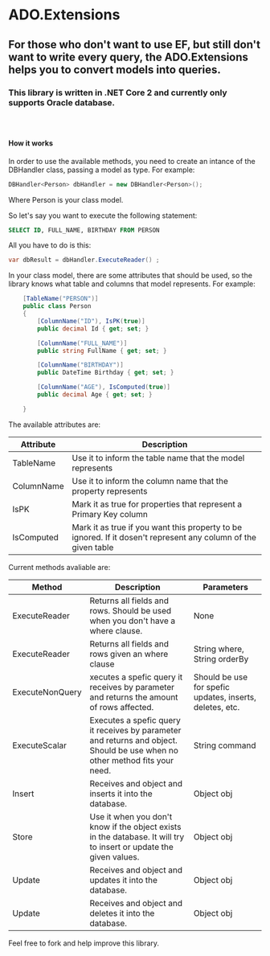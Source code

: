 # ADO.Extensions

<h2>For those who don't want to use EF, but still don't want to write every query, the ADO.Extensions helps you to convert models into queries.</h2>

<h3>This library is written in .NET Core 2 and currently only supports Oracle database.<h3>

<br>
<h4>How it works</h4>

In order to use the available methods, you need to create an intance of the DBHandler class, passing a model as type.
For example:
```cs
DBHandler<Person> dbHandler = new DBHandler<Person>();
```
Where Person is your class model.

So let's say you want to execute the following statement:
```sql
SELECT ID, FULL_NAME, BIRTHDAY FROM PERSON
```
All you have to do is this:
```cs
var dbResult = dbHandler.ExecuteReader() ;
```
In your class model, there are some attributes that should be used, so the library knows what table and columns that model represents.
For example:
```cs
    [TableName("PERSON")]
    public class Person
    {
        [ColumnName("ID"), IsPK(true)]
        public decimal Id { get; set; }

        [ColumnName("FULL_NAME")]
        public string FullName { get; set; }

        [ColumnName("BIRTHDAY")]
        public DateTime Birthday { get; set; }

        [ColumnName("AGE"), IsComputed(true)]
        public decimal Age { get; set; }

    }
```

The available attributes are:

| Attribute  | Description |
| ------------- | ------------- |
|TableName| Use it to inform the table name that the model represents |
|ColumnName| Use it to inform the column name that the property represents |
|IsPK| Mark it as true for properties that represent a Primary Key column |
|IsComputed| Mark it as true if you want this property to be ignored. If it dosen't represent any column of the given table |


Current methods avaliable are:

| Method  | Description | Parameters |
| ------------- | ------------- | ------------- |
|ExecuteReader| Returns all fields and rows. Should be used when you don't have a where clause. | None |
|ExecuteReader| Returns all fields and rows given an where clause  | String where, String orderBy |
|ExecuteNonQuery|xecutes a spefic query it receives by parameter and returns the amount of rows affected.| Should be use for spefic updates, inserts, deletes, etc. |String command|
|ExecuteScalar| Executes a spefic query it receives by parameter and returns and object. Should be use when no other method fits your need. |String command|
|Insert|Receives and object and inserts it into the database. |Object obj|
|Store|Use it when you don't know if the object exists in the database. It will try to insert or update the given values.  |Object obj|
|Update|Receives and object and updates it into the database. |Object obj|
|Update|Receives and object and deletes it into the database. |Object obj|


Feel free to fork and help improve this library.
